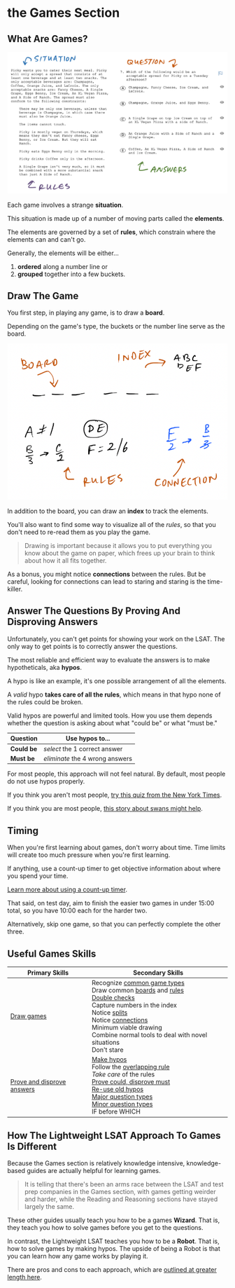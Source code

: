 # the Games Section

## What Are Games?

[![example of a flexi group game][1]][1]

Each game involves a strange **situation**.

This situation is made up of a number of moving parts called the **elements**.

The elements are governed by a set of **rules**, which constrain where the elements can and can't go.

Generally, the elements will be either...

1. **ordered** along a number line or
2. **grouped** together into a few buckets. 

## Draw The Game

You first step, in playing any game, is to draw a **board**.

Depending on the game's type, the buckets or the number line serve as the board.

![example of a order game drawing][2]

In addition to the board, you can draw an **index** to track the elements.

You'll also want to find some way to visualize all of the *rules*, so that you don't need to re-read them as you play the game.

> Drawing is important because it allows you to put everything you know about the game on paper, which frees up your brain to think about how it all fits together.

As a bonus, you might notice **connections** between the rules. But be careful, looking for connections can lead to staring and staring is the time-killer.

## Answer The Questions By Proving And Disproving Answers

Unfortunately, you can't get points for showing your work on the LSAT. The only way to get points is to correctly answer the questions.

The most reliable and efficient way to evaluate the answers is to make hypotheticals, aka **hypos**.

A hypo is like an example, it's one possible arrangement of all the elements.

A *valid* hypo **takes care of all the rules**, which means in that hypo none of the rules could be broken.

Valid hypos are powerful and limited tools. How you use them depends whether the question is asking about what "could be" or what "must be."

Question | Use hypos to...
-- | --
**Could be** | *select* the 1 correct answer
**Must be** | *eliminate* the 4 wrong answers

For most people, this approach will not feel natural. By default, most people do not use hypos properly.

If you think you aren't most people, [try this quiz from the New York Times][nyt].

If you think you are most people, [this story about swans might help][swan].

## Timing

When you're first learning about games, don't worry about time. Time limits will create too much pressure when you're first learning.

If anything, use a count-up timer to get objective information about where you spend your time.

[Learn more about using a count-up timer][countup].

That said, on test day, aim to finish the easier two games in under 15:00 total, so you have 10:00 each for the harder two.

Alternatively, skip one game, so that you can perfectly complete the other three.

## Useful Games Skills

Primary Skills | Secondary Skills
-- | --
[Draw games][visualize] | Recognize [common game types][types] <br> Draw common [boards][types] and [rules] <br> [Double checks][check] <br> Capture numbers in the index <br> Notice [splits] <br> Notice [connections] <br> Minimum viable drawing <br> Combine normal tools to deal with novel situations <br> Don't stare
[Prove and disprove answers][points] | [Make hypos][make] <br> Follow the [overlapping rule][overlap] <br> *Take care* of the rules <br> [Prove could, disprove must][use] <br> [Re-use old hypos][reuse] <br> [Major question types][major] <br> [Minor question types][minor] <br> IF before WHICH

## How The Lightweight LSAT Approach To Games Is Different

Because the Games section is relatively knowledge intensive, knowledge-based guides are actually helpful for learning games. 

> It is telling that there's been an arms race between the LSAT and test prep companies in the Games section, with games getting weirder and harder, while the Reading and Reasoning sections have stayed largely the same.

These other guides usually teach you how to be a games **Wizard**. That is, they teach you how to solve games before you get to the questions.

In contrast, the Lightweight LSAT teaches you how to be a **Robot**. That is, how to solve games by making hypos. The upside of being a Robot is that you can learn how any game works by playing it.

There are pros and cons to each approach, which are [outlined at greater length here][wiz].

[1]: /assets/images/LGanatomy.png
[2]: /assets/images/setup.png
[wiz]: /game/wizards/
[questions]: /game/questions/
[swan]: /game/swan/
[countup]: /time/laps/
[visualize]: /game/visualize/
[points]: /game/points/
[types]: /game/types/
[rules]: /game/rules/
[make]: /game/make/
[use]: /game/use/
[check]: /game/check/
[major]: /game/questions/#list
[minor]: /game/questions/#dominos
[reuse]: /game/hypo2/
[overlap]: /game/hypo1/
[connections]: /game/connections/
[nyt]: https://www.nytimes.com/interactive/2015/07/03/upshot/a-quick-puzzle-to-test-your-problem-solving/
[splits]: /game/splits/
